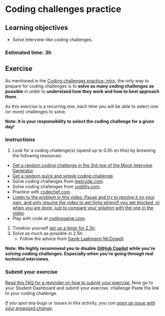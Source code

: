 # Coding challenges practice

## Learning objectives

- Solve interview-like coding challenges.

### Estimated time: 3h

## Exercise

As mentioned in the [Coding challenges practice: intro](./coding_challenges_practice.md), the only way to prepare for coding challenges is to **solve as many coding challenges as possible** in order to **understand how they work and how to best approach them**.

As this exercise is a recurring one, each time you will be able to select one (or more) challenges to solve.

**Note: It is your responsibility to select the coding challenge for a given day!**

### Instructions

1. Look for a coding challenge(s) (spend up to 0.5h on this) by browsing the following resources:

- [Get a random coding challenge in the 3rd row of the Mock Interview Generator](https://docs.google.com/spreadsheets/d/1HkUyBZdcpGz_aEUa8W_rtNhS739jly8HY6sXVPPSAro/edit#gid=2041017957).
- [Get a random quick and simple coding challenge](https://docs.google.com/spreadsheets/d/1HkUyBZdcpGz_aEUa8W_rtNhS739jly8HY6sXVPPSAro/edit#gid=144653283).
- Solve coding challenges from [leetcode.com](https://leetcode.com/problemset/all/).
- Solve coding challenges from [codility.com](https://app.codility.com/programmers/lessons/1-iterations/).
- Practice with [codechef.com](https://www.codechef.com/problems/challenge?page=0&limit=20&sort_by=difficulty_rating&sort_order=asc&search=&start_rating=-1&end_rating=10000&topic=&tags=&group=all).
- [Listen to the problem in this video. Pause and try to resolve it on your own, and only resume the video to get hints when/if you get blocked, or when you are done, just to compare your solution with the one in the video](https://www.youtube.com/watch?v=4UWDyJq8jZg).
- Play with code at [codinggame.com](https://www.codingame.com/home).

2. Timebox yourself [set up a timer for 2.5h](https://vclock.com/timer/#countdown=02:30:00&title=Coding+challenge+practice&sound=xylophone&loop=1).
3. Solve as much as possible in 2.5h:
   - Follow the advice from [Gayle Laakmann McDowell](https://www.crackingthecodinginterview.com/uploads/6/5/2/8/6528028/cracking_the_coding_skills_-_v6.pdf).

**Note: We highly recommend you to disable [GitHub Copilot](https://github.com/features/copilot) while you're solving codiing challenges. Especially when you're going through real technical interviews.**

### Submit your exercise

[Read this FAQ for a reminder on how to submit your exercise.](https://microverse.zendesk.com/hc/en-us/articles/360061344234)
Now go to your Student Dashboard and submit your exercise.
challenge
Paste the link to your coding challenge.

_If you spot any bugs or issues in this activity, you can [open an issue with your proposed change](https://github.com/microverseinc/curriculum-transversal-skills/blob/main/git-github/articles/open_issue.md)._
